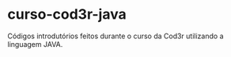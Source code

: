 # curso-cod3r-java
Códigos introdutórios feitos durante o curso da Cod3r utilizando a linguagem JAVA.
